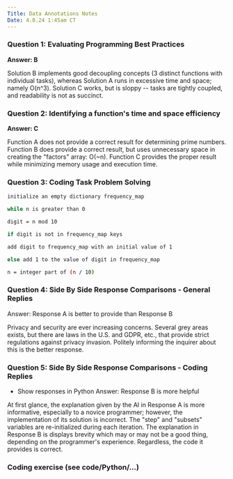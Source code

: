 ```yaml
---
Title: Data Annotations Notes
Date: 4.8.24 1:45am CT
---
```


### Question 1: Evaluating Programming Best Practices
**Answer: B**

Solution B implements good decoupling concepts (3 distinct functions with individual tasks), whereas Solution A runs in excessive time and space; namely O(n^3). Solution C works, but is sloppy -- tasks are tightly coupled, and readability is not as succinct.

### Question 2: Identifying a function's time and space efficiency
**Answer: C**

Function A does not provide a correct result for determining prime numbers. Function B does provide a correct result, but uses unnecessary space in creating the "factors" array: O(~n). Function C provides the proper result while minimizing memory usage and execution time.

### Question 3: Coding Task Problem Solving
```bash
initialize an empty dictionary frequency_map

while n is greater than 0

digit = n mod 10

if digit is not in frequency_map keys

add digit to frequency_map with an initial value of 1

else add 1 to the value of digit in frequency_map

n = integer part of (n / 10)
```

### Question 4: Side By Side Response Comparisons - General Replies
Answer: Response A is better to provide than Response B

Privacy and security are ever increasing concerns. Several grey areas exists, but there are laws in the U.S. and GDPR, etc., that provide strict regulations against privacy invasion. Politely informing the inquirer about this is the better response.

### Question 5: Side By Side Response Comparisons - Coding Replies
- Show responses in Python
Answer: Response B is more helpful

At first glance, the explanation given by the AI in Response A is more informative, especially to a novice programmer; however, the implementation of its solution is incorrect. The "step" and "subsets" variables are re-initialized during each iteration. The explanation in Response B is displays brevity which may or may not be a good thing, depending on the programmer's experience. Regardless, the code it provides is correct.

### Coding exercise (see code/Python/...)
